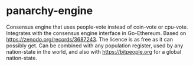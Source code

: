 # panarchy-engine

Consensus engine that uses people-vote instead of coin-vote or cpu-vote. Integrates with the consensus engine interface in Go-Ethereum. Based on https://zenodo.org/records/3687243. The licence is as free as it can possibly get. Can be combined with any population register, used by any nation-state in the world, and also with https://bitpeople.org for a global nation-state.

